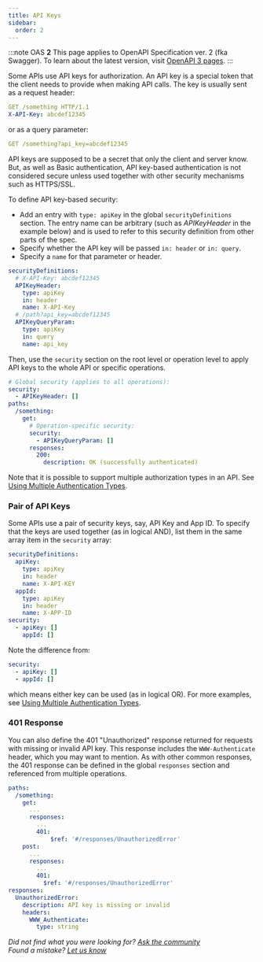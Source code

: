 ```yaml
---
title: API Keys
sidebar:
  order: 2
---
```


:::note
OAS **2** This page applies to OpenAPI Specification ver. 2 (fka Swagger). To learn about the latest version, visit [OpenAPI 3 pages](/specification/authentication/api-keys/).
:::

Some APIs use API keys for authorization. An API key is a special token that the client needs to provide when making API calls. The key is usually sent as a request header:

```yaml
GET /something HTTP/1.1
X-API-Key: abcdef12345
```

or as a query parameter:

```yaml
GET /something?api_key=abcdef12345
```

API keys are supposed to be a secret that only the client and server know. But, as well as Basic authentication, API key-based authentication is not considered secure unless used together with other security mechanisms such as HTTPS/SSL.

To define API key-based security:

- Add an entry with `type: apiKey` in the global `securityDefinitions` section. The entry name can be arbitrary (such as _APIKeyHeader_ in the example below) and is used to refer to this security definition from other parts of the spec.
- Specify whether the API key will be passed `in: header` or `in: query`.
- Specify a `name` for that parameter or header.

```yml
securityDefinitions:
  # X-API-Key: abcdef12345
  APIKeyHeader:
    type: apiKey
    in: header
    name: X-API-Key
  # /path?api_key=abcdef12345
  APIKeyQueryParam:
    type: apiKey
    in: query
    name: api_key
```

Then, use the `security` section on the root level or operation level to apply API keys to the whole API or specific operations.

```yml
# Global security (applies to all operations):
security:
  - APIKeyHeader: []
paths:
  /something:
    get:
      # Operation-specific security:
      security:
        - APIKeyQueryParam: []
      responses:
        200:
          description: OK (successfully authenticated)
```

Note that it is possible to support multiple authorization types in an API. See [Using Multiple Authentication Types](/specification/v2_0/authentication/authentication/#using-multiple-authentication-types).

### Pair of API Keys

Some APIs use a pair of security keys, say, API Key and App ID. To specify that the keys are used together (as in logical AND), list them in the same array item in the `security` array:

```yml
securityDefinitions:
  apiKey:
    type: apiKey
    in: header
    name: X-API-KEY
  appId:
    type: apiKey
    in: header
    name: X-APP-ID
security:
  - apiKey: []
    appId: []
```

Note the difference from:

```yml
security:
  - apiKey: []
  - appId: []
```

which means either key can be used (as in logical OR). For more examples, see [Using Multiple Authentication Types](/specification/v2_0/authentication/authentication/#using-multiple-authentication-types).

### 401 Response

You can also define the 401 "Unauthorized" response returned for requests with missing or invalid API key. This response includes the `WWW-Authenticate` header, which you may want to mention. As with other common responses, the 401 response can be defined in the global `responses` section and referenced from multiple operations.

```yaml
paths:
  /something:
    get:
      ...
      responses:
        ...
        401:
            $ref: '#/responses/UnauthorizedError'
    post:
      ...
      responses:
        ...
        401:
          $ref: '#/responses/UnauthorizedError'
responses:
  UnauthorizedError:
    description: API key is missing or invalid
    headers:
      WWW_Authenticate:
        type: string
```

_Did not find what you were looking for? [Ask the community](https://community.smartbear.com/t5/Swagger-Open-Source-Tools/bd-p/SwaggerOSTools)  
Found a mistake? [Let us know](https://github.com/swagger-api/swagger.io/issues)_
